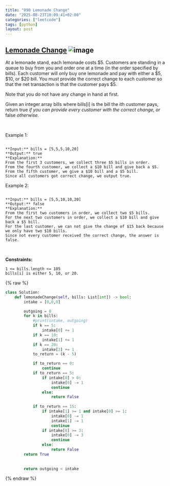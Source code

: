 ```yaml
---
title: "890 Lemonade Change"
date: "2025-08-23T10:09:41+02:00"
categories: ["leetcode"]
tags: [python]
layout: post
---
```


## [Lemonade Change](https://leetcode.com/problems/lemonade-change) ![image](https://img.shields.io/badge/Difficulty-Easy-brightgreen)

At a lemonade stand, each lemonade costs $5. Customers are standing in a queue to buy from you and order one at a time (in the order specified by bills). Each customer will only buy one lemonade and pay with either a $5, $10, or $20 bill. You must provide the correct change to each customer so that the net transaction is that the customer pays $5.

Note that you do not have any change in hand at first.

Given an integer array bills where bills[i] is the bill the ith customer pays, return true *if you can provide every customer with the correct change, or* false *otherwise*.

 

Example 1:

```

**Input:** bills = [5,5,5,10,20]
**Output:** true
**Explanation:** 
From the first 3 customers, we collect three $5 bills in order.
From the fourth customer, we collect a $10 bill and give back a $5.
From the fifth customer, we give a $10 bill and a $5 bill.
Since all customers got correct change, we output true.

```

Example 2:

```

**Input:** bills = [5,5,10,10,20]
**Output:** false
**Explanation:** 
From the first two customers in order, we collect two $5 bills.
For the next two customers in order, we collect a $10 bill and give back a $5 bill.
For the last customer, we can not give the change of $15 back because we only have two $10 bills.
Since not every customer received the correct change, the answer is false.

```

 

**Constraints:**

	1 <= bills.length <= 105
	bills[i] is either 5, 10, or 20.

{% raw %}
```python
class Solution:
    def lemonadeChange(self, bills: List[int]) -> bool:
        intake = [0,0,0]

        outgoing = 0
        for k in bills:
            #print(intake, outgoing)
            if k == 5:
                intake[0] += 1
            if k == 10:
                intake[1] += 1
            if k == 20:
                intake[2] += 1
            to_return = (k - 5)

            if to_return == 0:
                continue
            if to_return == 5:
                if intake[0] > 0:
                    intake[0] -= 1
                    continue
                else:
                    return False
            
            if to_return == 15:
                if intake[1] >= 1 and intake[0] >= 1:
                    intake[0] -= 1
                    intake[1] -= 1
                    continue
                if intake[0] >= 3:
                    intake[0] -= 3
                    continue
                else:
                    return False
        return True
            
            
        return outgoing < intake
```
{% endraw %}
